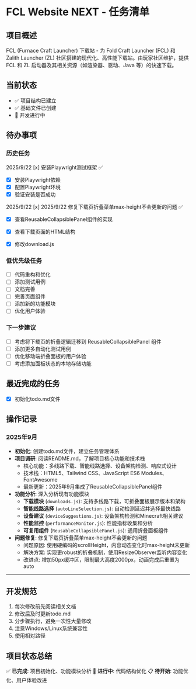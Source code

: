 # FCL Website NEXT - 任务清单

## 项目概述
FCL (Furnace Craft Launcher) 下载站 - 为 Fold Craft Launcher (FCL) 和 Zalith Launcher (ZL) 社区搭建的现代化、高性能下载站。由玩家社区维护，提供 FCL 和 ZL 启动器及其相关资源（如渲染器、驱动、Java 等）的快速下载。

## 当前状态
- ✅ 项目结构已建立
- ✅ 基础文件已创建
- 🔄 开发进行中

## 待办事项

### 历史任务

2025/9/22 [x] 安装Playwright测试框架 ✅
- [x] 安装Playwright依赖
- [x] 配置Playwright环境
- [x] 验证安装是否成功

2025/9/22 [x] 2025/9/22 修复下载页折叠菜单max-height不会更新的问题 ✅
- [x] 查看ReusableCollapsiblePanel组件的实现
- [x] 查看下载页面的HTML结构
- [x] 修改download.js



### 低优先级任务
- [ ] 代码重构和优化
- [ ] 添加测试用例
- [ ] 文档完善
- [ ] 完善页面组件
- [ ] 添加新的功能模块
- [ ] 优化用户体验

### 下一步建议
- [ ] 考虑将下载页的折叠逻辑迁移到 ReusableCollapsiblePanel 组件
- [ ] 添加更多自动化测试用例
- [ ] 优化移动端折叠面板的用户体验
- [ ] 考虑添加面板状态的本地存储功能

## 最近完成的任务
- [x] 初始化todo.md文件

## 操作记录

### 2025年9月
- **初始化**: 创建todo.md文件，建立任务管理体系
- **项目调研**: 阅读README.md，了解项目核心功能和技术栈
  - 核心功能：多线路下载、智能线路选择、设备架构检测、响应式设计
  - 技术栈：HTML5、Tailwind CSS、JavaScript ES6 Modules、FontAwesome
  - 最新更新：2025年9月集成了ReusableCollapsiblePanel组件
- **功能分析**: 深入分析现有功能模块
  - **下载模块** (`downloads.js`): 支持多线路下载，可折叠面板展示版本和架构
  - **智能线路选择** (`autoLineSelection.js`): 自动检测延迟并选择最快线路
  - **设备建议** (`deviceSuggestions.js`): 设备架构检测和Minecraft相关建议
  - **性能监控** (`performanceMonitor.js`): 性能指标收集和分析
  - **可复用组件** (`ReusableCollapsiblePanel.js`): 通用折叠面板组件
- **问题修复**: 修复下载页折叠菜单max-height不会更新的问题
  - 问题原因: 使用硬编码的scrollHeight，内容动态变化时max-height未更新
  - 解决方案: 实现更robust的折叠机制，使用ResizeObserver监听内容变化
  - 改进点: 增加50px缓冲区，限制最大高度2000px，动画完成后重置为auto

---

## 开发规范
1. 每次修改前先阅读相关文档
2. 修改后及时更新todo.md
3. 分步骤执行，避免一次性大量修改
4. 注意Windows/Linux系统兼容性
5. 使用相对路径

## 项目状态总结
✅ **已完成**: 项目初始化、功能模块分析
🔄 **进行中**: 代码结构优化
📋 **待开始**: 功能优化、用户体验改进